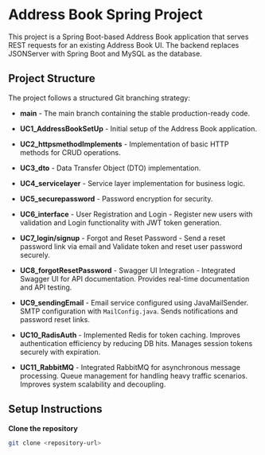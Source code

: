 # Address Book Spring Project  
This project is a Spring Boot-based Address Book application that serves REST requests for an existing Address Book UI. The backend replaces JSONServer with Spring Boot and MySQL as the database.  

## Project Structure  
The project follows a structured Git branching strategy:  

- **main** - The main branch containing the stable production-ready code.
  
- **UC1_AddressBookSetUp** - Initial setup of the Address Book application.
  
- **UC2_httpsmethodImplements** - Implementation of basic HTTP methods for CRUD operations.
  
- **UC3_dto** - Data Transfer Object (DTO) implementation.
  
- **UC4_servicelayer** - Service layer implementation for business logic.
  
- **UC5_securepassword** - Password encryption for security.
  
- **UC6_interface** - User Registration and Login - Register new users with validation and Login functionality with JWT token generation.
  
- **UC7_login/signup** - Forgot and Reset Password - Send a reset password link via email and Validate token and reset user password securely.
  
- **UC8_forgotResetPassword** - Swagger UI Integration - Integrated Swagger UI for API documentation. Provides real-time documentation and API testing.
  
- **UC9_sendingEmail** - Email service configured using JavaMailSender. SMTP configuration with `MailConfig.java`. Sends notifications and password reset links.
  
- **UC10_RadisAuth** - Implemented Redis for token caching. Improves authentication efficiency by reducing DB hits. Manages session tokens securely with expiration.
   
- **UC11_RabbitMQ** - Integrated RabbitMQ for asynchronous message processing. Queue management for handling heavy traffic scenarios. Improves system scalability and decoupling.
  

## Setup Instructions  
**Clone the repository**  
```sh
git clone <repository-url>
```  
